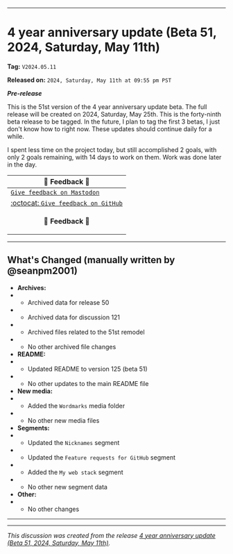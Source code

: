 
***

# 4 year anniversary update (Beta 51, 2024, Saturday, May 11th)

**Tag:** `V2024.05.11`

**Released on:** `2024, Saturday, May 11th at 09:55 pm PST`

***Pre-release***

This is the 51st version of the 4 year anniversary update beta. The full release will be created on 2024, Saturday, May 25th. This is the forty-ninth beta release to be tagged. In the future, I plan to tag the first 3 betas, I just don't know how to right now. These updates should continue daily for a while.

I spent less time on the project today, but still accomplished 2 goals, with only 2 goals remaining, with 14 days to work on them. Work was done later in the day.

| 📣️ Feedback 💬️ |
|---|
| [`Give feedback on Mastodon`](https://techhub.social/deck/@seanpm2001/112237731368032617) |
| [:octocat: `Give feedback on GitHub`](https://github.com/seanpm2001/seanpm2001/discussions/122/) |
| <p align="center"><b>💬️ Feedback 📣️</b></p> |

---

## What's Changed (manually written by @seanpm2001)

- **Archives:**
- - Archived data for release 50
- - Archived data for discussion 121
- - Archived files related to the 51st remodel <!-- This number should be 1 higher than the release data 2 lines above, and should match the README beta version) !-->
- - No other archived file changes
- **README:**
- - Updated README to version 125 (beta 51)
- - No other updates to the main README file
- **New media:**
- - Added the `Wordmarks` media folder
- - No other new media files
- **Segments:**
- - Updated the `Nicknames` segment
- - Updated the `Feature requests for GitHub` segment
- - Added the `My web stack` segment
- - No other new segment data
- **Other:**
- - No other changes

***


<hr /><em>This discussion was created from the release <a href='https://github.com/seanpm2001/seanpm2001/releases/tag/V2024.05.11'>4 year anniversary update (Beta 51, 2024, Saturday, May 11th)</a>.</em>
